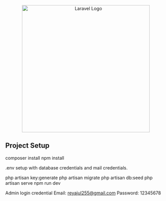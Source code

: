 <p align="center"><a href="https://laravel.com" target="_blank"><img src="https://raw.githubusercontent.com/laravel/art/master/logo-lockup/5%20SVG/2%20CMYK/1%20Full%20Color/laravel-logolockup-cmyk-red.svg" width="400" alt="Laravel Logo"></a></p>

## Project Setup

composer install
npm install

.env setup with database credentials and mail credentials.

php artisan key:generate
php artisan migrate
php artisan db:seed
php artisan serve
npm run dev

Admin login credential
Email: reyajul255@gmail.com
Password: 12345678